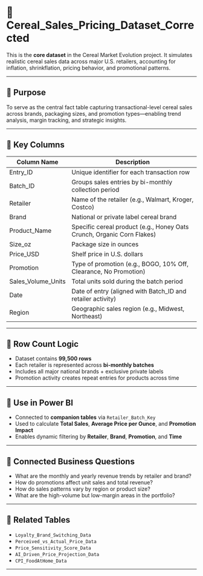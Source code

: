 # 🥣 Cereal_Sales_Pricing_Dataset_Corrected

This is the **core dataset** in the Cereal Market Evolution project. It simulates realistic cereal sales data across major U.S. retailers, accounting for inflation, shrinkflation, pricing behavior, and promotional patterns. 

---

## 🔹 Purpose

To serve as the central fact table capturing transactional-level cereal sales across brands, packaging sizes, and promotion types—enabling trend analysis, margin tracking, and strategic insights.

---

## 🔹 Key Columns

| Column Name             | Description                                                                 |
|-------------------------|-----------------------------------------------------------------------------|
| Entry_ID                | Unique identifier for each transaction row                                 |
| Batch_ID                | Groups sales entries by bi-monthly collection period                       |
| Retailer                | Name of the retailer (e.g., Walmart, Kroger, Costco)                        |
| Brand                   | National or private label cereal brand                                     |
| Product_Name            | Specific cereal product (e.g., Honey Oats Crunch, Organic Corn Flakes)      |
| Size_oz                 | Package size in ounces                                                      |
| Price_USD               | Shelf price in U.S. dollars                                                 |
| Promotion               | Type of promotion (e.g., BOGO, 10% Off, Clearance, No Promotion)           |
| Sales_Volume_Units      | Total units sold during the batch period                                   |
| Date                    | Date of entry (aligned with Batch_ID and retailer activity)                |
| Region                  | Geographic sales region (e.g., Midwest, Northeast)                         |

---

## 🔹 Row Count Logic

- Dataset contains **99,500 rows**
- Each retailer is represented across **bi-monthly batches**
- Includes all major national brands + exclusive private labels
- Promotion activity creates repeat entries for products across time

---

## 🔹 Use in Power BI

- Connected to **companion tables** via `Retailer_Batch_Key`
- Used to calculate **Total Sales**, **Average Price per Ounce**, and **Promotion Impact**
- Enables dynamic filtering by **Retailer**, **Brand**, **Promotion**, and **Time**

---

## 🔹 Connected Business Questions

- What are the monthly and yearly revenue trends by retailer and brand?
- How do promotions affect unit sales and total revenue?
- How do sales patterns vary by region or product size?
- What are the high-volume but low-margin areas in the portfolio?

---

## 🔹 Related Tables

- `Loyalty_Brand_Switching_Data`
- `Perceived_vs_Actual_Price_Data`
- `Price_Sensitivity_Score_Data`
- `AI_Driven_Price_Projection_Data`
- `CPI_FoodAtHome_Data`

---
